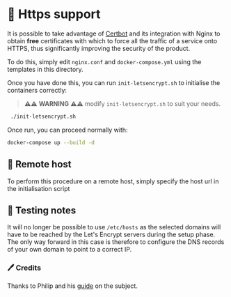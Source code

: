 # 🔐 Https support

It is possible to take advantage of [Certbot](https://certbot.eff.org/) and its integration with Nginx to obtain **free** certificates with which to force all the traffic of a service onto HTTPS, thus significantly improving the security of the product.

To do this, simply edit `nginx.conf` and `docker-compose.yml` using the templates in this directory.

Once you have done this, you can run `init-letsencrypt.sh` to initialise the containers correctly:

> ⚠️⚠️ **WARNING** ⚠️⚠️ modify `init-letsencrypt.sh` to suit your needs.

```bash
 ./init-letsencrypt.sh
```

Once run, you can proceed normally with:

```bash
docker-compose up --build -d
```

## 🌙 Remote host

To perform this procedure on a remote host, simply specify the host url in the initialisation script

## 🔨 Testing notes

It will no longer be possible to use `/etc/hosts` as the selected domains will have to be reached by the Let's Encrypt servers during the setup phase.
The only way forward in this case is therefore to configure the DNS records of your own domain to point to a correct IP.

### 🖊️ Credits

Thanks to Philip and his [guide](https://pentacent.medium.com/nginx-and-lets-encrypt-with-docker-in-less-than-5-minutes-b4b8a60d3a71) on the subject.

